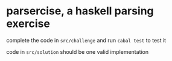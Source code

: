 # parsercise, a haskell parsing exercise

complete the code in `src/challenge` and run `cabal test` to test it

code in `src/solution` should be one valid implementation